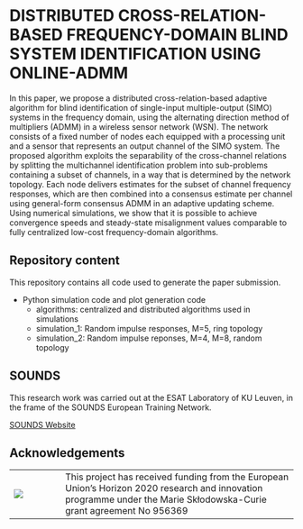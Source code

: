 # DISTRIBUTED CROSS-RELATION-BASED FREQUENCY-DOMAIN BLIND SYSTEM IDENTIFICATION USING ONLINE-ADMM
In this paper, we propose a distributed cross-relation-based adaptive algorithm for blind identification of single-input multiple-output (SIMO) systems in the frequency domain, using the alternating direction method of multipliers (ADMM) in a wireless sensor network (WSN). The network consists of a fixed number of nodes each equipped with a processing unit and a sensor that represents an output channel of the SIMO system. The proposed algorithm exploits the separability of the cross-channel relations by splitting the multichannel identification problem into sub-problems containing a subset of channels, in a way that is determined by the network topology. Each node delivers estimates for the subset of channel frequency responses, which are then combined into a consensus estimate per channel using general-form consensus ADMM in an adaptive updating scheme. Using numerical simulations, we show that it is possible to achieve convergence speeds and steady-state misalignment values comparable to fully centralized low-cost frequency-domain algorithms.

## Repository content
This repository contains all code used to generate the paper submission.
- Python simulation code and plot generation code
  - algorithms: centralized and distributed algorithms used in simulations
  - simulation_1: Random impulse responses, M=5, ring topology
  - simulation_2: Random impulse reponses, M=4, M=8, random topology

## SOUNDS
This research work was carried out at the ESAT Laboratory of KU Leuven, in the frame of the SOUNDS European Training Network.

[SOUNDS Website](https://www.sounds-etn.eu/)

## Acknowledgements
<table>
    <tr>
        <td width="75">
        <img src="https://www.sounds-etn.eu/wp-content/uploads/2021/01/Screenshot-2021-01-07-at-16.50.22-600x400.png"  align="left"/>
        </td>
        <td>
        This project has received funding from the European Union’s Horizon 2020 research and innovation programme under the Marie Skłodowska-Curie grant agreement No 956369
        </td>
    </tr>
</table>



